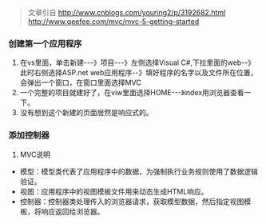 >文章引自 http://www.cnblogs.com/youring2/p/3192682.html
>http://www.qeefee.com/mvc/mvc-5-getting-started

### 创建第一个应用程序
1. 在vs里面，单击新建---》项目---》左侧选择Visual C#,下拉里面的web--》此时右侧选择ASP.net web应用程序--》填好程序的名字以及文件所在位置，会弹出一个窗口，在窗口里面选择MVC
2. 一个完整的项目就建好了，在viw里面选择HOME---》index用浏览器查看一下。
3. 没有想到这个新建的页面居然是响应式的。

### 添加控制器
1. MVC说明
- 模型：模型类代表了应用程序中的数据，为强制执行业务规则使用了数据逻辑验证。
- 视图：应用程序中的视图模板文件用来动态生成HTML响应。
- 控制器：控制器类处理传入的浏览器请求，获取模型数据，然后指定视图模板，将响应返回给浏览器。

